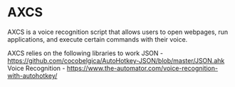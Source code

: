 # AXCS
 AXCS is a voice recognition script that allows users to open webpages, run applications, and execute certain commands with their voice. 


AXCS relies on the following libraries to work
JSON - https://github.com/cocobelgica/AutoHotkey-JSON/blob/master/JSON.ahk
Voice Recognition - https://www.the-automator.com/voice-recognition-with-autohotkey/
